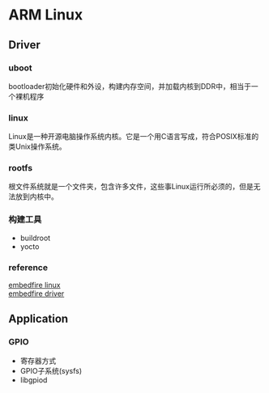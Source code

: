# ARM Linux

## Driver

### uboot
bootloader初始化硬件和外设，构建内存空间，并加载内核到DDR中，相当于一个裸机程序

### linux
Linux是一种开源电脑操作系统内核。它是一个用C语言写成，符合POSIX标准的类Unix操作系统。

### rootfs
根文件系统就是一个文件夹，包含许多文件，这些事Linux运行所必须的，但是无法放到内核中。

### 构建工具
- buildroot
- yocto

### reference
[embedfire linux](https://doc.embedfire.com/lubancat/build_and_deploy/zh/latest/building_image/image_composition/image_composition.html)  
[embedfire driver](https://doc.embedfire.com/linux/imx6/driver/zh/latest/README.html)

## Application

### GPIO
-  寄存器方式
-  GPIO子系统(sysfs)  
-  libgpiod

